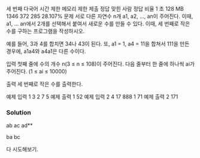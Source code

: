 세 번째 다국어
시간 제한	메모리 제한	제출	정답	맞힌 사람	정답 비율
1 초	128 MB	1346	372	285	28.107%
문제
서로 다른 자연수 n개 a1, a2, ..., an이 주어진다. 이때, a1, ... an에서 2개를 선택해서 붙여서 새로운 수를 만들 수 있다. 이때, 세 번째로 작은 수를 구하는 프로그램을 작성하시오.

예를 들어, 3과 4를 합치면 34나 43이 된다. 또, a1 = 1, a4 = 11을 합쳐서 111을 만든 경우에, a1a4와 a4a1은 다른 수이다.

입력
첫째 줄에 수의 개수 n(3 ≤ n ≤ 108)이 주어진다. 다음 줄부터 한 줄에 하나씩 ai가 주어진다. (1 ≤ ai ≤ 10000)

출력
세 번째로 작은 수를 출력한다.

예제 입력 1 
3
2
7
5
예제 출력 1 
52
예제 입력 2 
4
17
888
1
71
예제 출력 2 
171

### Solution

ab
ac
ad**

ba
bc

다 시도해보기.